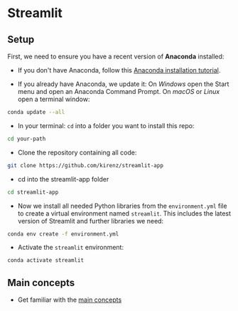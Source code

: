 # Streamlit 

## Setup

First, we need to ensure you have a recent version of **Anaconda** installed: 

- If you don't have Anaconda, follow this [Anaconda installation tutorial](https://kirenz.github.io/codelabs/codelabs/anaconda-install/#0). 

- If you already have Anaconda, we update it: On *Windows* open the Start menu and open an Anaconda Command Prompt. On *macOS* or *Linux* open a terminal window:


```bash
conda update --all
```

- In your terminal: `cd` into a folder you want to install this repo:

```bash
cd your-path
```


- Clone the repository containing all code:

```bash
git clone https://github.com/kirenz/streamlit-app
```

- cd into the streamlit-app folder

```bash
cd streamlit-app
```

- Now we install all needed Python libraries from the `environment.yml` file to create a virtual environment named `streamlit`. This includes the latest version of Streamlit and further libraries we need: 

```bash
conda env create -f environment.yml
```

- Activate the `streamlit` environment:

```bash
conda activate streamlit
```

## Main concepts

- Get familiar with the [main concepts](https://docs.streamlit.io/library/get-started/main-concepts)
 

